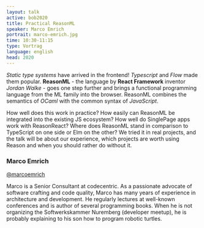 ```yaml
---
layout: talk
active: bob2020
title: Practical ReasonML
speaker: Marco Emrich
portrait: marco-emrich.jpg
time: 10:30-11:15
type: Vortrag
language: english
head: 2020
---
```


<i>Static type systems</i> have arrived in the frontend! <i>Typescript</i>
and <i>Flow</i> made them popular. <b>ReasonML</b> - the language by
<b>React Framework</b> inventor <i>Jordan Walke</i> - goes one step further
and brings a functional programming language from the ML family into the
browser. ReasonML combines the semantics of <i>OCaml</i> with the
common syntax of <i>JavaScript</i>.

How well does this work in practice? How easily can ReasonML be
integrated into the existing JS ecosystem? How well do SinglePage apps
work with ReasonReact? Where does ReasonML stand in comparison to
TypeScript on one side or Elm on the other?  We tried it in real
projects, and the talk will be about our experience, which projects
are worth using Reason and when you should rather do without it.

### Marco Emrich

[@marcoemrich](http://twitter.com/marcoemrich)

Marco is a Senior Consultant at codecentric. As a passionate advocate
of software crafting and code quality, Marco has many years of
experience in architecture and development. He regularly lectures at
well-known conferences and is author of several programming
books. When he is not organizing the Softwerkskammer Nuremberg
(developer meetup), he is probably explaining to his son how to
program robotic turtles.
